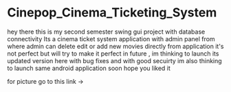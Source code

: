 # Cinepop_Cinema_Ticketing_System

hey there this is my second semester  swing gui project with database connectivity
Its a cinema ticket system application with admin panel from where admin can delete edit or add new movies directly from application
it's not perfect but will try to make it perfect in future ,
im thinking to launch its updated version here with bug fixes and with good secuirty
im also thinking to launch same android application soon
hope you liked it

for picture go to this link -> 
